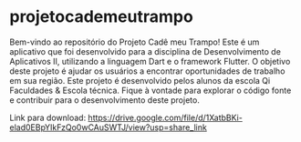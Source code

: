 # projetocademeutrampo

Bem-vindo ao repositório do Projeto Cadê meu Trampo! Este é um aplicativo que foi desenvolvido para a disciplina de Desenvolvimento de Aplicativos II, utilizando a linguagem Dart e o framework Flutter. O objetivo deste projeto é ajudar os usuários a encontrar oportunidades de trabalho em sua região. Este projeto é desenvolvido pelos alunos da escola Qi Faculdades & Escola técnica. Fique à vontade para explorar o código fonte e contribuir para o desenvolvimento deste projeto.

Link para download: https://drive.google.com/file/d/1XatbBKi-elad0EBpYIkFzQo0wCAuSWTJ/view?usp=share_link
